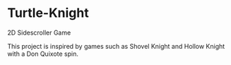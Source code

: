 # Turtle-Knight
2D Sidescroller Game

This project is inspired by games such as Shovel Knight and Hollow Knight with a Don Quixote spin.
